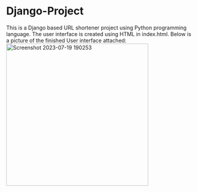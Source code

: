 # Django-Project
This is a Django based URL shortener project using Python programming language.
The user interface is created using HTML in index.html.
Below is a picture of the finished User interface attached:
<img width="379" alt="Screenshot 2023-07-19 190253" src="https://github.com/Neetithapa/Django-URL-Shortener-App/assets/113099605/76ec5818-35da-40aa-b9e7-55408d9cb4a3">

